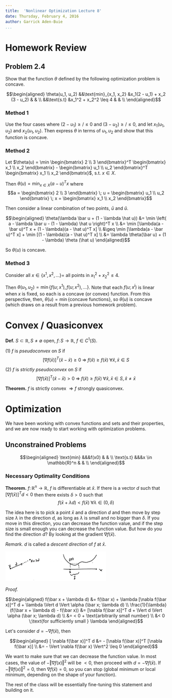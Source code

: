 ```yaml
---
title:  'Nonlinear Optimization Lecture 8'
date: Thursday, February 4, 2016
author: Garrick Aden-Buie
...
```


# Homework Review

## Problem 2.4

Show that the function $\theta$ defined by the following optimization problem is concave.

$$\begin{aligned}
\theta(u_1, u_2) &&\text{min}_{x_1, x_2} &x_1(2 - u_1) + x_2 (3 - u_2)	& 	& \\
&&\text{s.t}	&x_1^2 + x_2^2 \leq 4		&	& \\
\end{aligned}$$

### Method 1

Use the four cases where $(2 - u_1) \geq / \leq 0$ and $(3-u_2) \geq / \leq 0$, and let $x_1(u_1, u_2)$ and $x_2(u_1, u_2)$.
Then express $\theta$ in terms of $u_1, u_2$ and show that this function is concave.

### Method 2

Let $\theta(u) = \min \begin{bmatrix} 2 \\ 3 \end{bmatrix}^T \begin{bmatrix} x_1 \\ x_2 \end{bmatrix} - \begin{bmatrix} u_1 \\ u_2 \end{bmatrix}^T \begin{bmatrix} x_1 \\ x_2 \end{bmatrix}$, s.t. $x \in X$.

Then $\theta(u) = \min_{x \in X} (a - u)^T x$ where $$a = \begin{bmatrix} 2 \\ 3 \end{bmatrix} \; u = \begin{bmatrix} u_1 \\ u_2 \end{bmatrix} \; x = \begin{bmatrix} x_1 \\ x_2 \end{bmatrix}$$

Then consider a linear combination of two points, $\bar u$ and $\hat u$.

$$\begin{aligned}
\theta(\lambda \bar u + (1 - \lambda \hat u)) &= \min \left( a - \lambda \bar u - (1 - \lambda) \hat u \right)^T x \\
&= \min [\lambda(a - \bar u)^T x + (1 - \lambda)(a - \hat u)^T x] \\
&\geq \min [\lambda(a - \bar u)^T x] + \min [(1 - \lambda)(a - \hat u)^T x] \\
&= \lambda \theta(\bar u) + (1 - \lambda) \theta (\hat u)
\end{aligned}$$

So $\theta(u)$ is concave.

### Method 3

Consider all $x \in \{x^1, x^2, \dots \} =$ all points in $x_1^2 + x_2^2 \leq 4$.

Then $\theta(u_1, u_2) = \min \{f(u;x^1), f(u;x^2), \dots \}$. Note that each $f(u;x^i)$ is linear when $x$ is fixed, so each is a concave (or convex) function.
From this perspective, then, $\theta(u) = \min \{\text{concave functions}\}$, so $\theta(u)$ is concave (which draws on a result from a previous homework problem).

# Convex / Quasiconvex

**Def.** $S \subset \mathbb{R}, S \neq \emptyset$ open, $f \colon S \to \mathbb{R}$, $f \in C^1(S)$.

(1) $f$ is *pseudoconvex* on $S$ if $$[\nabla f(\bar x)]^T (\hat x - \bar x) \geq 0 \;\Rightarrow\; f(\hat x) \geq f(\bar x) \;\forall \hat x, \bar x \in S$$

(2) $f$ is *strictly pseudoconvex* on $S$ if $$[\nabla f(\bar x)]^T (\hat x - \bar x) > 0 \;\Rightarrow\; f(\hat x) \geq f(\bar x) \;\forall \hat x, \bar x \in S, \hat x \neq \bar x$$

**Theorem.** $f$ is strictly convex $\Rightarrow f$ strongly quasiconvex.

# Optimization

We have been working with convex functions and sets and their properties, and we are now ready to start working with optimization problems.

## Unconstrained Problems

$$\begin{aligned}
\text{min}	&&&f(x0)	& 	& \\
\text{s.t}	&&&x \in \mathbb{R}^n		&	& \\
\end{aligned}$$

### Necessary Optimality Conditions

**Theorem.** $f \colon \mathbb{R}^n \to \mathbb{R}$, $f$ is differentiable at $\bar x$. If there is a vector $d$ such that $[\nabla f(\bar x)]^T d < 0$ then there exists $\delta >0$ such that $$f(\bar x + \lambda d)< f(\bar x) \;\forall \lambda \in (0, \delta)$$

The idea here is to pick a point $\bar x$ and a direction $d$ and then move by step size $\lambda$ in the direction $d$, as long as $\lambda$ is small and no bigger than $\delta$.
If you move in this direction, you can decrease the function value, and if the step size is small enough you can decrease the function value.
But how do you find the direction $d$?
By looking at the gradient $\nabla f(\bar x)$.

*Remark.* $d$ is called a *descent direction* of $f$ at $\bar x$.

![Demonstration of step and choice of maximum step size $\delta$.](images/lec8/8-1.png)

*Proof.*

$$\begin{aligned}
f(\bar x + \lambda d) &= f(\bar x) + \lambda [\nabla f(\bar x)]^T d + \lambda \Vert d \Vert \alpha (\bar x; \lambda d) \\
\frac{1}{\lambda} (f(\bar x + \lambda d) - f(\bar x)) &= [\nabla f(\bar x)]^T d + \Vert d \Vert \alpha (\bar x; \lambda d) \\
&= <  0 + \text{arbitrarily small number} \\
&< 0 \;\text{for sufficiently small } \lambda
\end{aligned}$$

Let's consider $d = - \nabla f(\bar x)$, then

$$\begin{aligned}
[ \nabla f(\bar x)]^T d &= - [\nabla f(\bar x)]^T [\nabla f(\bar x)] \\
&= - \Vert \nabla f(\bar x) \Vert^2 \leq 0
\end{aligned}$$

We want to make sure that we can decrease the function value.
In most cases, the value of $- \Vert \nabla f(x) \Vert^2$ will be $< 0$, then proceed with $d = - \nabla f(\bar x)$. If $- \Vert \nabla f(x) \Vert^2 = 0$, then $\nabla f(\bar x) = 0$, so you can stop (global minimum or local minimum, depending on the shape of your function).

The rest of the class will be essentially fine-tuning this statement and building on it.
